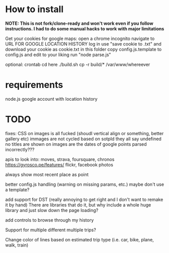 How to install
===

**NOTE: This is not fork/clone-ready and won't work even if you follow instructions.
I had to do some manual hacks to work with major limitations**

Get your cookies for google maps:
  open a chrome incognito
  navigate to URL FOR GOOGLE LOCATION HISTORY
  log in
  use "save cookie to .txt" and download your cookie as cookie.txt in this folder
copy config.js.template to config.js and edit to your liking
run "node parse.js"

optional: crontab
cd here
./build.sh
cp -r build/\* /var/www/whereever

requirements
===
node.js
google account with location history

TODO
===
fixes: CSS on images is all fucked (shoudl vertical align or something, better gallery etc)
immages are not cycled based on sotpId they all say undefined
no titles are shown on images
are the dates of google points parsed incorrectly???


apis to look into:
  moves, strava, foursquare, chronos
  https://gyrosco.pe/features/
  flickr, facebook photos

always show most recent place as point

better config.js handling (warning on missing params, etc.)
  maybe don't use a template?

add support for DST (really annoying to get right and I don't want to remake it by hand)
  There are libraries that do it, but why include a whole huge library and just slow down the page loading?

add controls to browse through my history

Support for multiple different multiple trips?

Change color of lines based on estimated trip type (i.e. car, bike, plane, walk, train)
